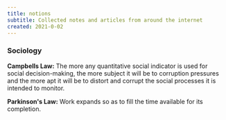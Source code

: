 ```yaml
---
title: notions
subtitle: Collected notes and articles from around the internet
created: 2021-0-02
---
```


### Sociology

**Campbells Law:** The more any quantitative social indicator is used for social decision-making, the more subject it will be to corruption pressures and the more apt it will be to distort and corrupt the social processes it is intended to monitor.

**Parkinson's Law:** Work expands so as to fill the time available for its completion.